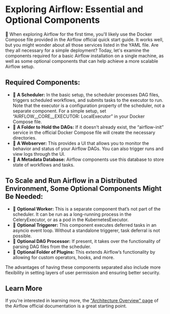 # Exploring Airflow: Essential and Optional Components

🍭 When exploring Airflow for the first time, you'll likely use the Docker Compose file provided in the Airflow official quick start guide. It works well, but you might wonder about all those services listed in the YAML file. Are they all necessary for a simple deployment? Today, let's examine the components required for a basic Airflow installation on a single machine, as well as some optional components that can help achieve a more scalable Airflow setup.

## Required Components:

- 📌 **A Scheduler:** In the basic setup, the scheduler processes DAG files, triggers scheduled workflows, and submits tasks to the executor to run. Note that the executor is a configuration property of the scheduler, not a separate component. For a simple setup, set “AIRFLOW__CORE__EXECUTOR: LocalExecutor” in your Docker Compose file. 
- 📌 **A Folder to Hold the DAGs:** If it doesn't already exist, the “airflow-init” service in the official Docker Compose file will create the necessary directories. 
- 📌 **A Webserver:** This provides a UI that allows you to monitor the behavior and status of your Airflow DAGs. You can also trigger runs and view logs through the UI.
- 📌 **A Metadata Database:** Airflow components use this database to store state of workflows and tasks.

## To Scale and Run Airflow in a Distributed Environment, Some Optional Components Might Be Needed:

- 📌 **Optional Worker:** This is a separate component that’s not part of the scheduler. It can be run as a long-running process in the CeleryExecutor, or as a pod in the KubernetesExecutor.
- 📌 **Optional Triggerer:** This component executes deferred tasks in an asyncio event loop. Without a standalone triggerer, task deferral is not possible. 
- 📌 **Optional DAG Processor:** If present, it takes over the functionality of parsing DAG files from the scheduler. 
- 📌 **Optional Folder of Plugins:** This extends Airflow’s functionality by allowing for custom operators, hooks, and more.

The advantages of having these components separated also include more flexibility in setting layers of user permission and ensuring better security.

## Learn More

If you're interested in learning more, the ["Architecture Overview" page](https://airflow.apache.org/docs/apache-airflow/stable/core-concepts/overview.html) of the Airflow official documentation is a great starting point. 

